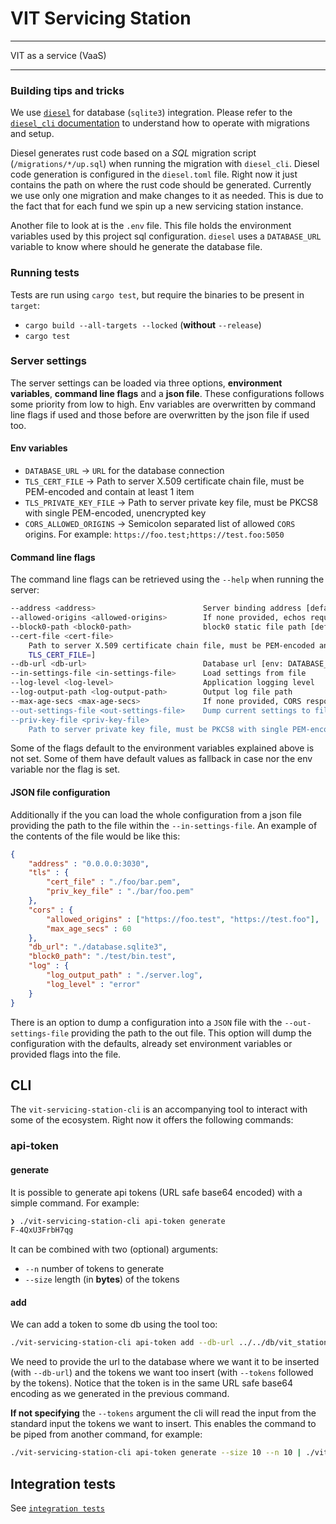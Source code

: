 # VIT Servicing Station

--------------

VIT as a service (VaaS)

--------------


### Building tips and tricks

We use [`diesel`](http://diesel.rs/) for database (`sqlite3`) integration. Please refer to the [`diesel_cli` documentation](https://docs.rs/crate/diesel_cli/) to understand how to operate with migrations and setup.

Diesel generates rust code based on a *SQL* migration script (`/migrations/*/up.sql`) when running the migration with `diesel_cli`.
Diesel code generation is configured in the `diesel.toml` file. Right now it just contains the path on where the rust code should be generated.
Currently we use only one migration and make changes to it as needed. This is due to the fact that for each fund we spin up a new servicing station instance.

Another file to look at is the `.env` file. This file holds the environment variables used by this project sql configuration.
`diesel` uses a `DATABASE_URL` variable to know where should he generate the database file. 

### Running tests

Tests are run using `cargo test`, but require the binaries to be present in `target`:
 - `cargo build --all-targets --locked` (**without** `--release`)
 - `cargo test`


### Server settings

The server settings can be loaded via three options, **environment variables**, **command line flags** and a **json file**.
These configurations follows some priority from low to high. 
Env variables are overwritten by command line flags if used and those before are overwritten by the json file if used too.

#### Env variables

- `DATABASE_URL` -> `URL` for the database connection
- `TLS_CERT_FILE` ->  Path to server X.509 certificate chain file, must be PEM-encoded and contain at least 1 item
- `TLS_PRIVATE_KEY_FILE` -> Path to server private key file, must be PKCS8 with single PEM-encoded, unencrypted key
- `CORS_ALLOWED_ORIGINS` -> Semicolon separated list of allowed `CORS` origins. For example: `https://foo.test;https://test.foo:5050`

#### Command line flags
The command line flags can be retrieved using the `--help` when running the server:

```bash
--address <address>                        Server binding address [default: 0.0.0.0:3030]
--allowed-origins <allowed-origins>        If none provided, echos request origin [env: CORS_ALLOWED_ORIGINS=]
--block0-path <block0-path>                block0 static file path [default: ./resources/v0/block0.bin]
--cert-file <cert-file>
    Path to server X.509 certificate chain file, must be PEM-encoded and contain at least 1 item [env:
    TLS_CERT_FILE=]
--db-url <db-url>                          Database url [env: DATABASE_URL=]  [default: ./db/database.sqlite3]
--in-settings-file <in-settings-file>      Load settings from file
--log-level <log-level>                    Application logging level
--log-output-path <log-output-path>        Output log file path
--max-age-secs <max-age-secs>              If none provided, CORS responses won't be cached
--out-settings-file <out-settings-file>    Dump current settings to file
--priv-key-file <priv-key-file>
    Path to server private key file, must be PKCS8 with single PEM-encoded, unencrypted key [env: TLS_PK_FILE=]
```

Some of the flags default to the environment variables explained above is not set.
Some of them have default values as fallback in case nor the env variable nor the flag is set.

#### JSON file configuration
Additionally if the you can load the whole configuration from a json file providing the path to the file within the `--in-settings-file`.
An example of the contents of the file would be like this:
```json
{
    "address" : "0.0.0.0:3030",
    "tls" : {
        "cert_file" : "./foo/bar.pem",
        "priv_key_file" : "./bar/foo.pem"
    },
    "cors" : {
        "allowed_origins" : ["https://foo.test", "https://test.foo"],
        "max_age_secs" : 60
    },
    "db_url": "./database.sqlite3",
    "block0_path": "./test/bin.test",
    "log" : {
        "log_output_path" : "./server.log",
        "log_level" : "error"    
    }
}
```

There is an option to dump a configuration into a `JSON` file with the `--out-settings-file` providing the path to the out file.
This option will dump the configuration with the defaults, already set environment variables or provided flags into the file.

## CLI

The `vit-servicing-station-cli` is an accompanying tool to interact with some of the ecosystem.
Right now it offers the following commands:

### api-token

#### generate
It is possible to generate api tokens (URL safe base64 encoded) with a simple command. For example:
```bash 
❯ ./vit-servicing-station-cli api-token generate
F-4QxU3FrbH7qg
```

It can be combined with two (optional) arguments:
* `--n` number of tokens to generate
* `--size` length (in **bytes**) of the tokens

#### add
We can add a token to some db using the tool too:

```bash
./vit-servicing-station-cli api-token add --db-url ../../db/vit_station_new.db --tokens 1CNDAo43fo4ktQ 0wNbdTDMJCFcnw
```

We need to provide the url to the database where we want it to be inserted (with `--db-url`) and the tokens we want too 
insert (with `--tokens` followed by the tokens). 
Notice that the token is in the same URL safe base64 encoding as we generated in the previous command.

**If not specifying** the `--tokens` argument the cli will read the input from the standard input the tokens we want to insert.
This enables the command to be piped from another command, for example:

```bash
./vit-servicing-station-cli api-token generate --size 10 --n 10 | ./vit-servicing-station-cli api-token add --db-url ../../db/vit_station_new.db
```

## Integration tests

See [`integration tests`](./doc/testing.md) 